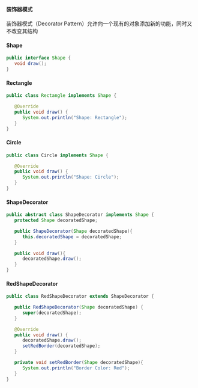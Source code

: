 #### 装饰器模式
装饰器模式（Decorator Pattern）允许向一个现有的对象添加新的功能，同时又不改变其结构

#### Shape
```java
public interface Shape {
   void draw();
}
```

#### Rectangle
```java
public class Rectangle implements Shape {

   @Override
   public void draw() {
      System.out.println("Shape: Rectangle");
   }
}
```

#### Circle
```java
public class Circle implements Shape {

   @Override
   public void draw() {
      System.out.println("Shape: Circle");
   }
}
```

#### ShapeDecorator
```java
public abstract class ShapeDecorator implements Shape {
   protected Shape decoratedShape;

   public ShapeDecorator(Shape decoratedShape){
      this.decoratedShape = decoratedShape;
   }

   public void draw(){
      decoratedShape.draw();
   }    
}
```

#### RedShapeDecorator
```java
public class RedShapeDecorator extends ShapeDecorator {

   public RedShapeDecorator(Shape decoratedShape) {
      super(decoratedShape);        
   }

   @Override
   public void draw() {
      decoratedShape.draw();           
      setRedBorder(decoratedShape);
   }

   private void setRedBorder(Shape decoratedShape){
      System.out.println("Border Color: Red");
   }
}
```
